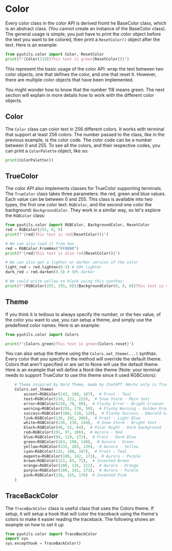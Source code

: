 # Color
Every color class in the color API is derived fromt he BaseColor class, which is an abstract class. (You cannot create 
an instance of the BaseColor class). The general usage is simple, you just have to print the color object before the 
text you want to be colored, then print a ```ResetColor()``` object after the text. Here is an example:
```python
from pyutils.color import Color, ResetColor
print(f"{Color(118)}This text is green{ResetColor()}")
```
This represent the basic usage of the color API: wrap the text between two color objects, one that defines the color, 
and one that reset it. However, there are multiple color objects that have been implemented.

You might wonder how to know that the number 118 means green. The next section will explain in more details how to work
with the different color objects.

## Color
The ```Color``` class can color text in 256 different colors. It works with terminal that support at least 256 colors.
The number passed to the class, like in the previous example, is the color code. The color code can be a number between
0 and 255. To see all the colors, and their respective codes, you can print a ```ColorPalette``` object, like so:
```python
print(ColorPalette())
```

## TrueColor
The color API also implements classes for TrueColor supporting terminals. The ```TrueColor``` class takes three
parameters: the red, green and blue values. Each value can be between 0 and 255. This class is available into two
types, the first one color text: ```RGBColor```, and the second one color the background: ```BackgroundColor```.
They work in a similar way, so let's explore the ```RGBColor``` class:
```python
from pyutils.color import RGBColor, BackgroundColor, ResetColor
red = RGBColor(255, 0, 0)
print(f"{red}This text is red{ResetColor()}")

# We can also load it from hex
red = RGBColor.FromHex("FF0000")
print(f"{red}This text is also red{ResetColor()}")

# We can also get a lighter or darker version of the color
light_red = red.lighten(0.5) # 50% lighter
dark_red = red.darken(0.5) # 50% darker

# We could write yellow on black using this synthax:
print(f"{RGBColor(255, 255, 0)}{BackgroundColor(0, 0, 0)}This text is yellow on black{ResetColor()}")
```

## Theme
If you think it is tedious to always specify the number, or the hex value, of the color you want to use, you can setup
a theme, and simply use the predefined color names. Here is an example:
```python
from pyutils.color import Colors

print(f"{Colors.green}This text is green{Colors.reset}")
```

You can also setup the theme using the ```Colors.set_theme(...)``` synthax. Every color that you specify in the method
will override the default theme. Colors that aren't specified or are set to None will use the default theme. Here is an
example that will define a Nord-like theme (Note: your terminal needs to support TrueColor to use this theme since it 
used RGBColors):
```python
    # Theme inspired by Nord Theme, made by ChatGPT (Works only in True color terminals)
    Colors.set_theme(
        accent=RGBColor(143, 188, 187),  # Frost - Teal
        text=RGBColor(216, 222, 233),  # Snow Storm - Main text
        error=RGBColor(220, 70, 80),  # Flashy Error - Bright Crimson
        warning=RGBColor(255, 170, 50),  # Flashy Warning - Golden Orange
        success=RGBColor(100, 220, 120),  # Flashy Success - Emerald Green
        link=RGBColor(136, 192, 208),  # Frost - Light Blue
        white=RGBColor(236, 239, 244),  # Snow Storm - Bright text
        black=RGBColor(46, 52, 64),  # Polar Night - Dark background
        red=RGBColor(191, 97, 106),  # Aurora - Red
        blue=RGBColor(94, 129, 172),  # Frost - Dark Blue
        green=RGBColor(163, 190, 140),  # Aurora - Green
        yellow=RGBColor(235, 203, 139),  # Aurora - Yellow
        cyan=RGBColor(143, 188, 187),  # Frost - Teal
        magenta=RGBColor(180, 142, 173),  # Aurora - Purple
        brown=RGBColor(121, 85, 72),  # Invented Brown
        orange=RGBColor(208, 135, 112),  # Aurora - Orange
        purple=RGBColor(180, 142, 173),  # Aurora - Purple
        pink=RGBColor(216, 155, 176)  # Invented Pink
    )
```
## TraceBackColor
The ```TraceBackColor``` class is useful class that uses the Colors theme. If setup, it will setup a hook that will color
the traceback using the theme's colors to make it easier reading the traceback. The following shows an example on how to
set it up
```python
from pyutils.color import TraceBackColor
import sys
sys.excepthook = TraceBackColor()
```